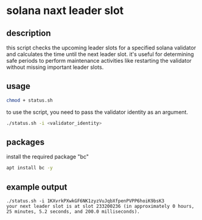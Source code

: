 # solana naxt leader slot

## description
this script checks the upcoming leader slots for a specified solana validator and calculates the time until the next leader slot. it's useful for determining safe periods to perform maintenance activities like restarting the validator without missing important leader slots.

## usage

```bash
chmod + status.sh
```
to use the script, you need to pass the validator identity as an argument.

```bash
./status.sh -i <validator_identity>
```

## packages
install the required package "bc"

```bash
apt install bc -y
```

## example output
```
./status.sh -i 1KXvrkPXwkGF6NK1zyzVuJqbXfpenPVPP6hoiK9bsK3
your next leader slot is at slot 233200236 (in approximately 0 hours, 25 minutes, 5.2 seconds, and 200.0 milliseconds).
```
